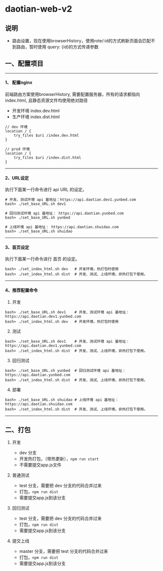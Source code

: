 # daotian-web-v2

## 说明

* 路由设置，现在使用browserHistory，使用rote/:id的方式刷新页面会匹配不到路由，暂时使用 query: {id}的方式传递参数


## 一、配置项目

---

#### 1、 配置nginx

前端路由方案使用browserHistory, 需要配置服务器，所有的请求都指向index.html, 且静态资源文件均使用绝对路径
 * 开发环境 index.dev.html
 * 生产环境 index.dist.html
 
```$xslt
// dev 环境
location / {
    try_files $uri /index.dev.html
}

// prod 环境
location / {
    try_files $uri /index.dist.html
}
```

---

#### 2、URL设定

执行下面某一行命令进行 api URL 的设定。

```
# 开发、测试环境 api 基地址：https://api.daotian.dev1.yunbed.com
bash> ./set_base_URL.sh dev1

# 回归测试环境 api 基地址： https://api.daotian.yunbed.com
bash> ./set_base_URL.sh yunbed

# 上线环境 api 基地址： https://api.daotian.shuidao.com
bash> ./set_base_URL.sh shuidao
```

---

#### 3、首页设定

执行下面某一行命令进行 首页 的设定。

```
bash> ./set_index_html.sh dev   # 开发环境，热打包时使用
bash> ./set_index_html.sh dist  # 开发、测试、上线环境，非热打包下使用。
```

---

#### 4、推荐配置命令

1. 开发

```
bash> ./set_base_URL.sh dev1    # 开发、测试环境 api 基地址：https://api.daotian.dev1.yunbed.com
bash> ./set_index_html.sh dev   # 开发环境，热打包时使用
```

2. 测试

```
bash> ./set_base_URL.sh dev1    # 开发、测试环境 api 基地址：https://api.daotian.dev1.yunbed.com
bash> ./set_index_html.sh dist  # 开发、测试、上线环境，非热打包下使用。
```

3. 回归测试

```
bash> ./set_base_URL.sh yunbed  # 回归测试环境 api 基地址： https://api.daotian.yunbed.com
bash> ./set_index_html.sh dist  # 开发、测试、上线环境，非热打包下使用。
```

4. 部署

```
bash> ./set_base_URL.sh shuidao # 上线环境 api 基地址： https://api.daotian.shuidao.com
bash> ./set_index_html.sh dist  # 开发、测试、上线环境，非热打包下使用。
```

---

## 二、打包

1. 开发

    - dev 分支
    - 开发热打包，（带热更新），```npm run start```
    - 不需要提交app.js文件

2. 普通测试

    - test 分支，需要把 dev 分支的代码合并过来
    - 打包，```npm run dist```
    - 需要提交app.js到该分支
    
3. 回归测试

    - test 分支，需要把 dev 分支的代码合并过来
    - 打包，```npm run dist```
    - 需要提交app.js到该分支
    
4. 提交上线

    - master 分支，需要把 test 分支的代码合并过来
    - 打包，```npm run dist```
    - 需要提交app.js到该分支
